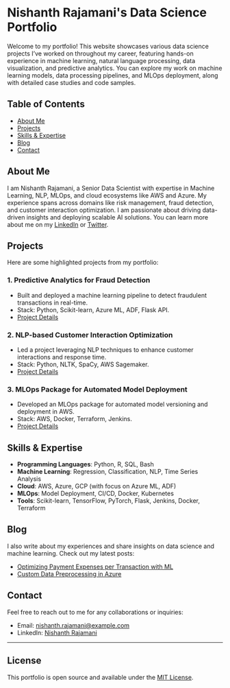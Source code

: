 # Nishanth Rajamani's Data Science Portfolio

Welcome to my portfolio! This website showcases various data science projects I’ve worked on throughout my career, featuring hands-on experience in machine learning, natural language processing, data visualization, and predictive analytics. You can explore my work on machine learning models, data processing pipelines, and MLOps deployment, along with detailed case studies and code samples.

## Table of Contents

- [About Me](#about-me)
- [Projects](#projects)
- [Skills & Expertise](#skills--expertise)
- [Blog](#blog)
- [Contact](#contact)

## About Me

I am Nishanth Rajamani, a Senior Data Scientist with expertise in Machine Learning, NLP, MLOps, and cloud ecosystems like AWS and Azure. My experience spans across domains like risk management, fraud detection, and customer interaction optimization. I am passionate about driving data-driven insights and deploying scalable AI solutions. You can learn more about me on my [LinkedIn](https://www.linkedin.com/in/nishanth-rajamani) or [Twitter](https://twitter.com/nishanth-rajamani).

## Projects

Here are some highlighted projects from my portfolio:

### 1. **Predictive Analytics for Fraud Detection**
   - Built and deployed a machine learning pipeline to detect fraudulent transactions in real-time.
   - Stack: Python, Scikit-learn, Azure ML, ADF, Flask API.
   - [Project Details](https://github.com/username/fraud-detection)

### 2. **NLP-based Customer Interaction Optimization**
   - Led a project leveraging NLP techniques to enhance customer interactions and response time.
   - Stack: Python, NLTK, SpaCy, AWS Sagemaker.
   - [Project Details](https://github.com/username/customer-interaction-nlp)

### 3. **MLOps Package for Automated Model Deployment**
   - Developed an MLOps package for automated model versioning and deployment in AWS.
   - Stack: AWS, Docker, Terraform, Jenkins.
   - [Project Details](https://github.com/username/mlops-package)

## Skills & Expertise

- **Programming Languages**: Python, R, SQL, Bash
- **Machine Learning**: Regression, Classification, NLP, Time Series Analysis
- **Cloud**: AWS, Azure, GCP (with focus on Azure ML, ADF)
- **MLOps**: Model Deployment, CI/CD, Docker, Kubernetes
- **Tools**: Scikit-learn, TensorFlow, PyTorch, Flask, Jenkins, Docker, Terraform

## Blog

I also write about my experiences and share insights on data science and machine learning. Check out my latest posts:

- [Optimizing Payment Expenses per Transaction with ML](https://nishanth-ml.github.io/blog/optimizing-payment-expenses)
- [Custom Data Preprocessing in Azure](https://nishanth-ml.github.io/blog/custom-data-preprocessing-azure)

## Contact

Feel free to reach out to me for any collaborations or inquiries:

- Email: [nishanth.rajamani@example.com](mailto:nishanth.rajamani@example.com)
- LinkedIn: [Nishanth Rajamani](https://www.linkedin.com/in/nishanth-rajamani)

---

## License

This portfolio is open source and available under the [MIT License](LICENSE).